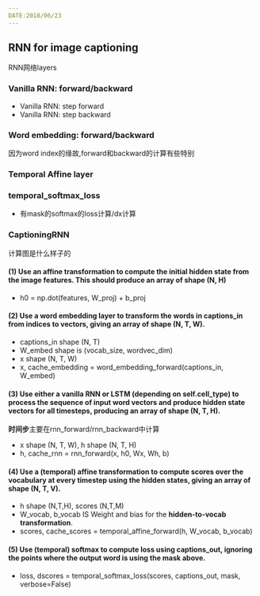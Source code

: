 ```yaml
---
DATE:2018/06/23
---
```



## RNN for image captioning
RNN网络layers
### Vanilla RNN: forward/backward
- Vanilla RNN: step forward
- Vanilla RNN: step backward
### Word embedding: forward/backward
因为word index的缘故,forward和backward的计算有些特别
### Temporal Affine layer   
### temporal_softmax_loss
- 有mask的softmax的loss计算/dx计算

### CaptioningRNN
计算图是什么样子的
#### (1) Use an affine transformation to compute the initial hidden state from the image features. This should produce an array of shape (N, H) 
- h0 = np.dot(features, W_proj) + b_proj
#### (2) Use a word embedding layer to transform the words in captions_in from indices to vectors, giving an array of shape (N, T, W).        
- captions_in shape (N, T)
- W_embed shape is (vocab_size, wordvec_dim)
- x shape (N, T, W)
- x, cache_embedding = word_embedding_forward(captions_in, W_embed)
#### (3) Use either a vanilla RNN or LSTM (depending on self.cell_type) to process the sequence of input word vectors and produce hidden state vectors for all timesteps, producing an array of shape (N, T, H).    
**时间步**主要在rnn_forward/rnn_backward中计算
- x shape (N, T, W), h shape (N, T, H)
- h, cache_rnn = rnn_forward(x, h0, Wx, Wh, b)

#### (4) Use a (temporal) affine transformation to compute scores over the vocabulary at every timestep using the hidden states, giving an array of shape (N, T, V).
- h shape (N,T,H), scores (N,T,M)
- W_vocab, b_vocab IS Weight and bias for the **hidden-to-vocab transformation**.
- scores, cache_scores = temporal_affine_forward(h, W_vocab, b_vocab)

#### (5) Use (temporal) softmax to compute loss using captions_out, ignoring the points where the output word is <NULL> using the mask above.
- loss, dscores = temporal_softmax_loss(scores, captions_out, mask, verbose=False)     